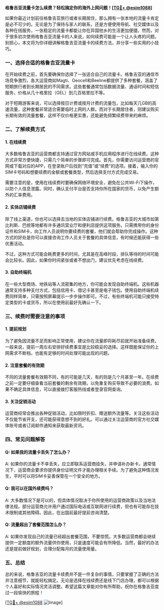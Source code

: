 **格鲁吉亚流量卡怎么续费？轻松搞定你的海外上网问题！[[TG💪+ @esim1088](https://t.me/s/esim1088)]**

如果你最近计划前往格鲁吉亚旅行或者长期居住，那么拥有一张本地的流量卡肯定是必不可少的。无论是为了保持与家人的联系，还是方便使用导航、社交媒体以及各种在线服务，一张稳定的流量卡都能让你在异国他乡的生活更加便捷。然而，对于很多初次使用格鲁吉亚流量卡的人来说，如何续费可能是一个让人头疼的问题。别担心，本文将为你详细讲解格鲁吉亚流量卡的续费方法，并分享一些实用的小技巧。

### 一、选择合适的格鲁吉亚流量卡

在开始续费之前，首先要确保你选择了一张适合自己的流量卡。格鲁吉亚的通信市场竞争激烈，各大运营商如Magti、Geocell和Beeline都提供了多种套餐，涵盖了短期旅行者到长期居民的不同需求。这些套餐通常包括数据流量、通话时间和短信服务，价格从几十格里拉（GEL）到几百格里拉不等。

对于短期游客来说，可以选择按日计费或按月计费的流量包，比如每天几GB的高速流量，这种套餐非常适合需要临时上网的人群。而对于长期居住者，则建议购买长期有效的流量套餐，这样不仅价格更实惠，还能避免频繁续费带来的麻烦。

### 二、了解续费方式

#### 1. 在线续费

大多数格鲁吉亚的运营商都支持通过官方网站或手机应用程序进行在线续费。这种方式非常方便快捷，只需几个简单的步骤即可完成。首先，你需要访问运营商的官网或下载对应的APP，在登录账户后找到“充值”或“续费”的选项。接着，输入你的SIM卡号码和想要续费的金额或套餐类型，然后选择支付方式完成交易。

需要注意的是，使用在线续费时要确保网络环境安全，避免在公共Wi-Fi下操作，以防个人信息泄露。同时，确认支付平台是否支持你所在国家的货币，以免产生额外的汇率费用。

#### 2. 实体店铺续费

除了线上渠道，你也可以选择去当地的实体店铺进行续费。格鲁吉亚的大城市如第比利斯、巴统等地都有许多通讯营业厅和便利店提供这项服务。只需携带你的身份证件和SIM卡，向工作人员说明你要续费的套餐，他们就会帮助你完成操作。这种方式的好处是你可以直接咨询工作人员关于套餐的具体信息，有时候还能获得一些优惠活动。

不过，这种方式可能会耗费更多的时间，尤其是在高峰时段，排队等待的时间可能会比较长。因此，如果你时间紧张或者不想出门，建议优先考虑在线续费。

#### 3. 自助终端机

在一些大型商场、地铁站等人流密集的地方，你可能会发现自助终端机。这些机器通常支持多种支付方式，包括信用卡、借记卡甚至是电子钱包。使用自助终端机续费同样简单，只需按照屏幕提示一步步操作即可。不过，有些终端机可能只接受特定类型的卡或货币，所以在使用前最好先确认一下。

### 三、续费时需要注意的事项

#### 1. 提前规划

为了避免因流量不足而影响正常使用，建议你在流量即将耗尽前就开始准备续费。一般来说，提前一周左右安排好续费事宜是比较稳妥的选择。这样既能保证你的上网需求不断档，也能有足够的时间处理可能出现的问题。

#### 2. 注意套餐的有效期

不同的流量套餐有效期不同，有的可能是几天，有的则是几个月甚至一年。在续费之前一定要仔细查看当前套餐的剩余有效期，以免重复购买导致不必要的浪费。如果不确定具体信息，可以直接拨打客服热线或者登录官网查询。

#### 3. 关注促销活动

运营商经常会推出各种促销活动，比如限时折扣、赠送额外流量等。关注这些活动不仅能节省开支，还可能获得意想不到的好礼。可以通过关注运营商的官方社交媒体账号或者订阅邮件通知来获取最新资讯。

### 四、常见问题解答

#### Q: 如果我的流量卡丢失了怎么办？

A: 如果你的流量卡不幸丢失，应立即联系运营商挂失，并申请补办新卡。通常情况下，运营商会要求你提供身份证明文件才能办理相关手续。为了避免这种情况发生，平时可以将SIM卡妥善保管在一个安全的地方。

#### Q: 我可以在国外续费吗？

A: 大多数情况下是可以的，但具体情况取决于你所使用的运营商政策以及当地法律法规。部分运营商允许用户通过国际电话或互联网进行续费，但也有可能存在技术限制或其他障碍。因此，在出国前最好提前咨询清楚。

#### Q: 流量超出了套餐范围怎么办？

A: 如果你发现自己的流量已经超出套餐范围，不要惊慌。大多数运营商都会继续提供一定额度的额外流量供你使用，只是速度可能会有所降低。当然，最好的办法还是提前做好规划，合理分配每月的流量使用量。

### 五、总结

总的来说，格鲁吉亚的流量卡续费并不是一件复杂的事情，只要掌握了正确的方法并注意细节，就能轻松搞定。无论是选择在线续费还是线下门店办理，都可以根据个人喜好和实际情况灵活调整。希望这篇文章能对你有所帮助，祝你在格鲁吉亚度过一段愉快的旅程！

[[TG💪+ @esim1088](https://t.me/s/esim1088) ![Image](https://i.postimg.cc/4NQfJmqS/Snipaste-2025-05-13-00-14-12.png)]